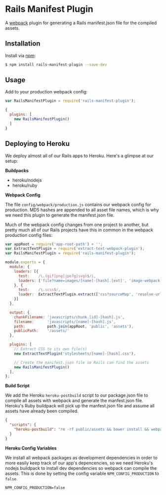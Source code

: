 # Rails Manifest Plugin

A [webpack](http://webpack.github.io) plugin for generating a Rails manifest.json file for the compiled assets.

## Installation

Install via [npm](https://www.npmjs.com):

```sh
$ npm install rails-manifest-plugin --save-dev
```

## Usage

Add to your production webpack config:

```js
var RailsManifestPlugin = require('rails-manifest-plugin');

{
  plugins: [
    new RailsManifestPlugin()
  ]
}
```

## Deploying to Heroku

We deploy almost all of our Rails apps to Heroku. Here's a glimpse at our setup:

**Buildpacks**

- heroku/nodejs
- heroku/ruby

**Webpack Config**

The file `config/webpack/production.js` contains our webpack config for production. MD5 hashes are
appended to all asset file names, which is why we need this plugin to generate the manifest.json file.

Much of the webpack config changes from one project to another, but pretty much all of our Rails
projects have this in common in the webpack production config files:

```js
var appRoot = require('app-root-path') + '';
var ExtractTextPlugin = require('extract-text-webpack-plugin');
var RailsManifestPlugin = require('rails-manifest-plugin');

module.exports = {
  module: {
    loaders: [{
      test:    /\.(gif|png|jpe?g|svg)$/i,
      loaders: ['file?name=images/[name]-[hash].[ext]', 'image-webpack']
    }, {
      test:    /\.scss$/,
      loader:  ExtractTextPlugin.extract(['css?sourceMap', 'resolve-url', 'sass?sourceMap'])
    }]
  },

  output: {
    chunkFilename: 'javascripts/chunk.[id]-[hash].js',
    filename:      'javascripts/[name]-[hash].js',
    path:          path.join(appRoot, 'public', 'assets'),
    publicPath:    '/assets/'
  },

  plugins: [
    // Extract CSS to its own file(s)
    new ExtractTextPlugin('stylesheets/[name]-[hash].css'),

    // Create the manifest.json file so Rails can find the assets
    new RailsManifestPlugin()
  ],
};
```

**Build Script**

We add the Heroku `heroku-postbuild` script to our package.json file to compile all assets with
webpack and generate the manfest.json file. Heroku's Ruby buildpack will pick up the manfest.json
file and assume all assets have already been compiled.

```json
{
  "scripts": {
    "heroku-postbuild": "rm -rf public/assets && bower install && webpack --config config/webpack/production.js"
  }
}
```

**Heroku Config Variables**

We install all webpack packages as development dependencies in order to more easily keep track of our app's
depencencies, so we need Heroku's nodejs buildpack to install dev dependencies so webpack can compile the
assets. This is done by setting the config variable `NPM_CONFIG_PRODUCTION` to `false`.

```
NPM_CONFIG_PRODUCTION=false
```
